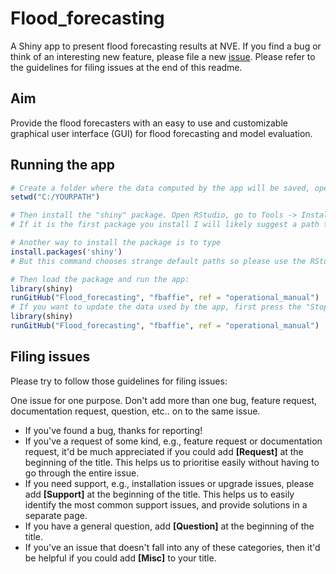 # Flood_forecasting
A Shiny app to present flood forecasting results at NVE.
If you find a bug or think of an interesting new feature, please file a new [issue](https://github.com/fbaffie/Flood_forecasting/issues). Please refer to the guidelines for filing issues at the end of this readme.

## Aim
Provide the flood forecasters with an easy to use and customizable graphical user interface (GUI) for flood forecasting and model evaluation.

## Running the app

```R
# Create a folder where the data computed by the app will be saved, open RStudio and make sure the working directory is the folder you created:
setwd("C:/YOURPATH")

# Then install the "shiny" package. Open RStudio, go to Tools -> Install packages and type "shiny"
# If it is the first package you install I will likely suggest a path to install future packages. It is usually a sensible path, so check and click accept.

# Another way to install the package is to type
install.packages('shiny')
# But this command chooses strange default paths so please use the RStudio buttons for installing your first package.

# Then load the package and run the app:
library(shiny)
runGitHub("Flood_forecasting", "fbaffie", ref = "operational_manual")
# If you want to update the data used by the app, first press the "Stop" button on RStudio to stop the app. Then run again:
library(shiny)
runGitHub("Flood_forecasting", "fbaffie", ref = "operational_manual")
```

## Filing issues

Please try to follow those guidelines for filing issues:

One issue for one purpose. Don't add more than one bug, feature request, documentation request, question, etc.. on to the same issue.

- If you've found a bug, thanks for reporting!
- If you've a request of some kind, e.g., feature request or documentation request, it'd be much appreciated if you could add **[Request]** at the beginning of the title. This helps us to prioritise easily without having to go through the entire issue.
- If you need support, e.g., installation issues or upgrade issues, please add **[Support]** at the beginning of the title. This helps us to easily identify the most common support issues, and provide solutions in a separate page.
- If you have a general question, add **[Question]** at the beginning of the title.
- If you've an issue that doesn't fall into any of these categories, then it'd be helpful if you could add **[Misc]** to your title.
